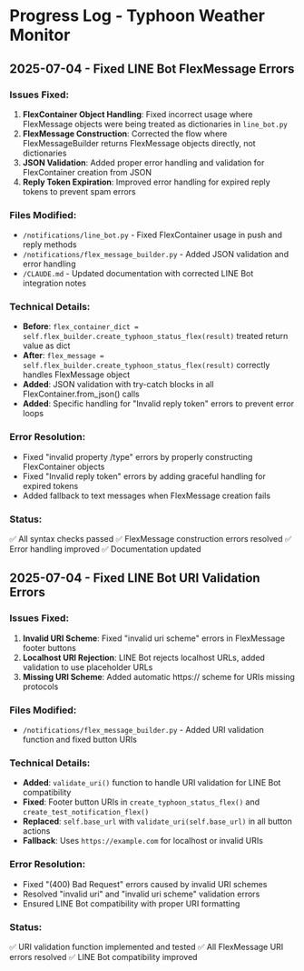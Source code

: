 # Progress Log - Typhoon Weather Monitor

## 2025-07-04 - Fixed LINE Bot FlexMessage Errors

### Issues Fixed:
1. **FlexContainer Object Handling**: Fixed incorrect usage where FlexMessage objects were being treated as dictionaries in `line_bot.py`
2. **FlexMessage Construction**: Corrected the flow where FlexMessageBuilder returns FlexMessage objects directly, not dictionaries
3. **JSON Validation**: Added proper error handling and validation for FlexContainer creation from JSON
4. **Reply Token Expiration**: Improved error handling for expired reply tokens to prevent spam errors

### Files Modified:
- `/notifications/line_bot.py` - Fixed FlexContainer usage in push and reply methods
- `/notifications/flex_message_builder.py` - Added JSON validation and error handling
- `/CLAUDE.md` - Updated documentation with corrected LINE Bot integration notes

### Technical Details:
- **Before**: `flex_container_dict = self.flex_builder.create_typhoon_status_flex(result)` treated return value as dict
- **After**: `flex_message = self.flex_builder.create_typhoon_status_flex(result)` correctly handles FlexMessage object
- **Added**: JSON validation with try-catch blocks in all FlexContainer.from_json() calls
- **Added**: Specific handling for "Invalid reply token" errors to prevent error loops

### Error Resolution:
- Fixed "invalid property /type" errors by properly constructing FlexContainer objects
- Fixed "Invalid reply token" errors by adding graceful handling for expired tokens
- Added fallback to text messages when FlexMessage creation fails

### Status:
✅ All syntax checks passed
✅ FlexMessage construction errors resolved
✅ Error handling improved
✅ Documentation updated

## 2025-07-04 - Fixed LINE Bot URI Validation Errors

### Issues Fixed:
1. **Invalid URI Scheme**: Fixed "invalid uri scheme" errors in FlexMessage footer buttons
2. **Localhost URI Rejection**: LINE Bot rejects localhost URLs, added validation to use placeholder URLs
3. **Missing URI Scheme**: Added automatic https:// scheme for URIs missing protocols

### Files Modified:
- `/notifications/flex_message_builder.py` - Added URI validation function and fixed button URIs

### Technical Details:
- **Added**: `validate_uri()` function to handle URI validation for LINE Bot compatibility
- **Fixed**: Footer button URIs in `create_typhoon_status_flex()` and `create_test_notification_flex()`
- **Replaced**: `self.base_url` with `validate_uri(self.base_url)` in all button actions
- **Fallback**: Uses `https://example.com` for localhost or invalid URIs

### Error Resolution:
- Fixed "(400) Bad Request" errors caused by invalid URI schemes
- Resolved "invalid uri" and "invalid uri scheme" validation errors
- Ensured LINE Bot compatibility with proper URI formatting

### Status:
✅ URI validation function implemented and tested
✅ All FlexMessage URI errors resolved
✅ LINE Bot compatibility improved